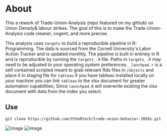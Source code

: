 # About

This a rework of Trade-Union-Analysis (repo featured on my github) on Union Density& labour strikes. The goal of this is to make the Trade-Union-Analysis code cleaner, cogent, and more precise.

This analysis uses `targets` to build a reproducible pipeline in R-Programming. The data is sourced from the Cornell University's Labor Action Tracker and is updated monthly. The pipeline is built in entirely in R and is reproducible by running the `targets_.R` file. Paths in `targets_.R` may need to be adjusted to your operating system preferences. `_lanchpad.r` is a self contained scripted meant to grab relevant Rds files in `/objects` and place it in staging file for `tableau` if you have tableau installed locally on your machine you can link `tableau` to the xlsx document for greater automation capabilities; Since `launchpad.R` will overwrite existing the xlsx document with data from the index you select.

## Use
```git clone https://github.com/VtheRtech/trade-union-behavior-2020s.git```


![image](https://github.com/VtheRtech/trade-union-behavior-2020s/assets/30744769/7efc4627-36e5-4891-bc16-5e6532ac5c9c)
![image](https://github.com/VtheRtech/trade-union-behavior-2020s/assets/30744769/7efc4627-36e5-4891-bc16-5e6532ac5c9c)
